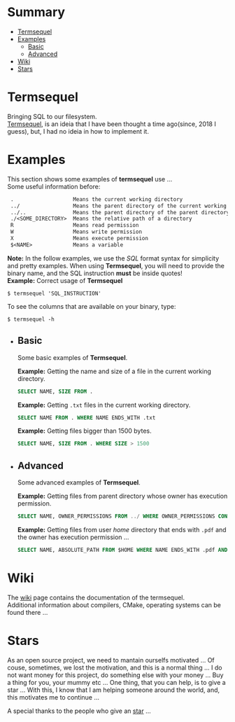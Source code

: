 # Summary

- [Termsequel](#Termsequel)    
- [Examples](#Examples)
    - [Basic](#Basic)
    - [Advanced](#Advanced)
- [Wiki](#Wiki)    
- [Stars](#Stars)

# Termsequel

Bringing SQL to our filesystem.      
[Termsequel](https://github.com/sgtcortez/Termsequel), is an ideia that I have been thought a time ago(since, 2018 I guess), but, I had no ideia in how to implement it.  

# Examples

This section shows some examples of **termsequel** use ...      
Some useful information before:       
```txt
 .                   Means the current working directory 
 ../                 Means the parent directory of the current working directory   
 ../..               Means the parent directory of the parent directory of the current working directory 
 ./<SOME_DIRECTORY>  Means the relative path of a directory 
 R                   Means read permission 
 W                   Means write permission 
 X                   Means execute permission 
 $<NAME>             Means a variable
```

**Note:** In the follow examples, we use the *SQL* format syntax for simplicity and pretty examples. When using **Termsequel**, you will need to provide the binary name, and the SQL instruction **must** be inside quotes!   
**Example:** Correct usage of **Termsequel**  
```shell
$ termsequel 'SQL_INSTRUCTION'
```

To see the columns that are available on your binary, type:   
```shell
$ termsequel -h
```

- ## Basic

    Some basic examples of **Termsequel**.

    **Example:** Getting the name and size of a file in the current working directory. 
    ```sql
    SELECT NAME, SIZE FROM .
    ```

    **Example:** Getting `.txt` files in the current working directory.   
    ```sql
    SELECT NAME FROM . WHERE NAME ENDS_WITH .txt
    ```

    **Example:** Getting files bigger than 1500 bytes.   
    ```sql
    SELECT NAME, SIZE FROM . WHERE SIZE > 1500
    ```

- ## Advanced

    Some advanced examples of **Termsequel**.

    **Example:** Getting files from parent directory whose owner has execution permission.   
    ```sql
    SELECT NAME, OWNER_PERMISSIONS FROM ../ WHERE OWNER_PERMISSIONS CONTAINS X
    ```

    **Example:** Getting files from user *home* directory that ends with `.pdf` and the owner has execution permission ...
    ```sql
    SELECT NAME, ABSOLUTE_PATH FROM $HOME WHERE NAME ENDS_WITH .pdf AND OWNER_PERMISSION CONTAINS X
    ```

# Wiki

The [wiki](https://github.com/sgtcortez/Termsequel/wiki) page contains the documentation of the termsequel.   
Additional information about compilers, CMake, operating systems can be found there ... 

# Stars

As an open source project, we need to mantain ourselfs motivated ... Of couse, sometimes, we lost the motivation, and this is a normal thing ...
I do not want money for this project, do something else with your money ... Buy a thing for you, your mummy etc ... 
One thing, that you can help, is to give a star ... With this, I know that I am helping someone around the world, and, this motivates me to continue ...

A special thanks to the people who give an [star](https://github.com/sgtcortez/Termsequel/stargazers) ... 
